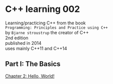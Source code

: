 # C++ learning 002

Learning/practicing C++ from the book  
`Programming: Principles and Practice using C++`   
by `Bjarne stroustrup` the creator of C++  
2nd edition  
published in 2014  
uses mainly C\+\+11 and C\+\+14  

## Part I: The Basics

[Chapter 2: Hello, World!](./ch02)